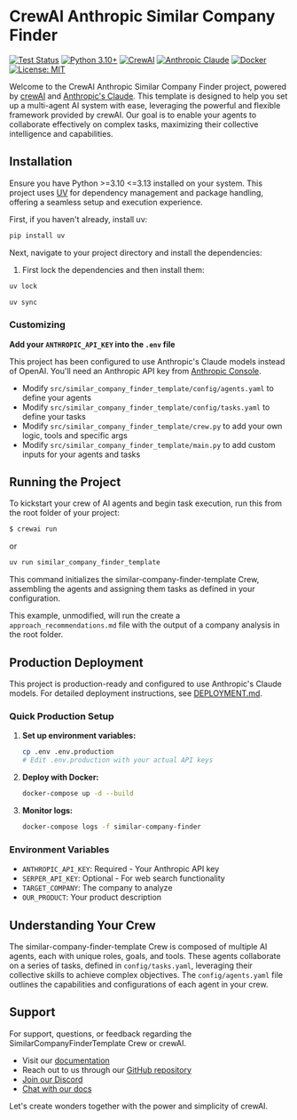 # CrewAI Anthropic Similar Company Finder

[![Test Status](https://github.com/samehjarour/crewai-anthropic-similar-company-finder/workflows/Test%20CrewAI%20Anthropic%20Integration/badge.svg)](https://github.com/samehjarour/crewai-anthropic-similar-company-finder/actions)
[![Python 3.10+](https://img.shields.io/badge/python-3.10+-blue.svg)](https://www.python.org/downloads/)
[![CrewAI](https://img.shields.io/badge/CrewAI-0.76.2+-green.svg)](https://crewai.com)
[![Anthropic Claude](https://img.shields.io/badge/Anthropic-Claude%203.5%20Sonnet-orange.svg)](https://anthropic.com)
[![Docker](https://img.shields.io/badge/Docker-Ready-blue.svg)](https://docker.com)
[![License: MIT](https://img.shields.io/badge/License-MIT-yellow.svg)](https://opensource.org/licenses/MIT)

Welcome to the CrewAI Anthropic Similar Company Finder project, powered by [crewAI](https://crewai.com) and [Anthropic's Claude](https://anthropic.com). This template is designed to help you set up a multi-agent AI system with ease, leveraging the powerful and flexible framework provided by crewAI. Our goal is to enable your agents to collaborate effectively on complex tasks, maximizing their collective intelligence and capabilities.

## Installation

Ensure you have Python >=3.10 <=3.13 installed on your system. This project uses [UV](https://docs.astral.sh/uv/) for dependency management and package handling, offering a seamless setup and execution experience.

First, if you haven't already, install uv:

```bash
pip install uv
```

Next, navigate to your project directory and install the dependencies:

1. First lock the dependencies and then install them:
```bash
uv lock
```
```bash
uv sync
```
### Customizing

**Add your `ANTHROPIC_API_KEY` into the `.env` file**

This project has been configured to use Anthropic's Claude models instead of OpenAI. You'll need an Anthropic API key from [Anthropic Console](https://console.anthropic.com/).

- Modify `src/similar_company_finder_template/config/agents.yaml` to define your agents
- Modify `src/similar_company_finder_template/config/tasks.yaml` to define your tasks
- Modify `src/similar_company_finder_template/crew.py` to add your own logic, tools and specific args
- Modify `src/similar_company_finder_template/main.py` to add custom inputs for your agents and tasks

## Running the Project

To kickstart your crew of AI agents and begin task execution, run this from the root folder of your project:

```bash
$ crewai run
```
or
```bash
uv run similar_company_finder_template
```

This command initializes the similar-company-finder-template Crew, assembling the agents and assigning them tasks as defined in your configuration.

This example, unmodified, will run the create a `approach_recommendations.md` file with the output of a company analysis in the root folder.

## Production Deployment

This project is production-ready and configured to use Anthropic's Claude models. For detailed deployment instructions, see [DEPLOYMENT.md](DEPLOYMENT.md).

### Quick Production Setup

1. **Set up environment variables:**
   ```bash
   cp .env .env.production
   # Edit .env.production with your actual API keys
   ```

2. **Deploy with Docker:**
   ```bash
   docker-compose up -d --build
   ```

3. **Monitor logs:**
   ```bash
   docker-compose logs -f similar-company-finder
   ```

### Environment Variables

- `ANTHROPIC_API_KEY`: Required - Your Anthropic API key
- `SERPER_API_KEY`: Optional - For web search functionality
- `TARGET_COMPANY`: The company to analyze
- `OUR_PRODUCT`: Your product description

## Understanding Your Crew

The similar-company-finder-template Crew is composed of multiple AI agents, each with unique roles, goals, and tools. These agents collaborate on a series of tasks, defined in `config/tasks.yaml`, leveraging their collective skills to achieve complex objectives. The `config/agents.yaml` file outlines the capabilities and configurations of each agent in your crew.

## Support

For support, questions, or feedback regarding the SimilarCompanyFinderTemplate Crew or crewAI.
- Visit our [documentation](https://docs.crewai.com)
- Reach out to us through our [GitHub repository](https://github.com/joaomdmoura/crewai)
- [Join our Discord](https://discord.com/invite/X4JWnZnxPb)
- [Chat with our docs](https://chatg.pt/DWjSBZn)

Let's create wonders together with the power and simplicity of crewAI.

